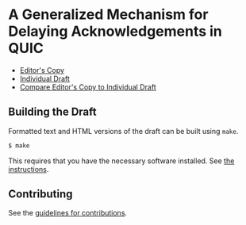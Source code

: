 # A Generalized Mechanism for Delaying Acknowledgements in QUIC

* [Editor's Copy](https://janaiyengar.github.io/ack-frequency/#go.draft-iyengar-quic-delayed-ack.html)
* [Individual Draft](https://tools.ietf.org/html/draft-iyengar-quic-delayed-ack)
* [Compare Editor's Copy to Individual Draft](https://janaiyengar.github.io/ack-frequency/#go.draft-iyengar-quic-delayed-ack.diff)

## Building the Draft

Formatted text and HTML versions of the draft can be built using `make`.

```sh
$ make
```

This requires that you have the necessary software installed.  See
[the instructions](https://github.com/martinthomson/i-d-template/blob/master/doc/SETUP.md).


## Contributing

See the
[guidelines for contributions](https://github.com/janaiyengar/ack-frequency/blob/master/CONTRIBUTING.md).
